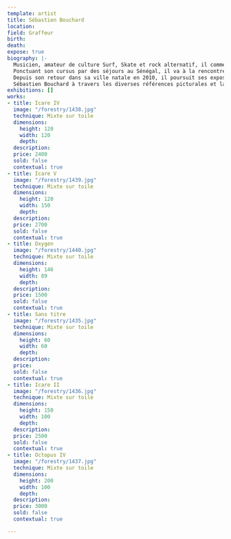 ```yaml
---
template: artist
title: Sébastien Bouchard
location: 
field: Graffeur
birth: 
death: 
expose: true
biography: |-
  Musicien, amateur de culture Surf, Skate et rock alternatif, il commence ses études aux Beaux Arts de Nantes, où il délaisse très tôt le formalisme du discours conceptuel pour la pratique du graphisme et la découverte des nouveaux outils numériques. Dès 94, aux balbutiements d'internet en France, dans l'atelier numérique de l'école, de manière autonome, il se forme et crée ses premiers flyers, stickers, affiches, tee-shirts pour des groupes et festivals de musique de la région.
  Ponctuant son cursus par des séjours au Sénégal, il va à la rencontre d'un recup-art et art brut populaire que son père résidant alors dans le pays collectionne. Sitôt son diplôme en poche, en 1996, Sébastien Bouchard s'éloigne de l'art contemporain et commence une activité professionnelle de graphiste sans pour autant perdre son activité artistique. Au grée des séjours au Brésil, où il poursuit une formation en Capoeira, il remplit et griffonne de nombreux carnets, puis s'installe en 2001/2003 en République de Guinée, et entreprend une série de peintures sur de larges tableaux d'écoles fabriqués localement. Quand l'opportunité en 2005 de vivre au Sénégal se présente, il abandonne son emploi de graphiste dans l'agence crée quelques années auparavant avec des amis et établit, sa maison et son atelier à Palmarin, dans le Sine-Saloum, région sud du Sénégal. C'est à Dakar que commencent les rencontres avec la scène artistique locale et s'enchainent de nombreuses expositions.
  Depuis son retour dans sa ville natale en 2010, il poursuit ses expositions et collaborations avec artistes et galeries de l'ouest africain, participe de 2014 à 2016 à la fondation de Prisme, un atelier-galerie collectif nantais et transpose depuis ces dernières années ses travaux dans la rue (collageset peinture sur murs).
  Sébastien Bouchard à travers les diverses références picturales et la multiplicité des médiums qu’il utilise, essaie à sa manière de dépasser le clivage entre art populaire et art savant. son travail fait référence à la peinture mais aussi aux arts graphiques, à la culture pop, l'art urbain.
exhibitions: []
works:
- title: Icare IV
  image: "/forestry/1438.jpg"
  technique: Mixte sur toile
  dimensions:
    height: 120
    width: 120
    depth: 
  description: 
  price: 2400
  sold: false
  contextual: true
- title: Icare V
  image: "/forestry/1439.jpg"
  technique: Mixte sur toile
  dimensions:
    height: 120
    width: 150
    depth: 
  description: 
  price: 2700
  sold: false
  contextual: true
- title: Oxygen
  image: "/forestry/1440.jpg"
  technique: Mixte sur toile
  dimensions:
    height: 146
    width: 89
    depth: 
  description: 
  price: 1500
  sold: false
  contextual: true
- title: Sans titre
  image: "/forestry/1435.jpg"
  technique: Mixte sur toile
  dimensions:
    height: 60
    width: 60
    depth: 
  description: 
  price: 
  sold: false
  contextual: true
- title: Icare II
  image: "/forestry/1436.jpg"
  technique: Mixte sur toile
  dimensions:
    height: 150
    width: 100
    depth: 
  description: 
  price: 2500
  sold: false
  contextual: true
- title: Octopus IV
  image: "/forestry/1437.jpg"
  technique: Mixte sur toile
  dimensions:
    height: 200
    width: 100
    depth: 
  description: 
  price: 3000
  sold: false
  contextual: true

---
```

